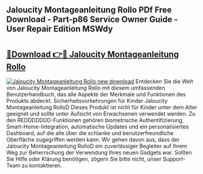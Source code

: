 ## Jaloucity Montageanleitung Rollo PDf Free Download - Part-p86 Service Owner Guide - User Repair Edition MSWdy

# <h2><a href="http://df6xyq.blite.top/?on=Jaloucity+Montageanleitung+Rollo">🔗Download 👉🔴 Jaloucity Montageanleitung Rollo</a></h2>

[![Jaloucity Montageanleitung Rollo new download](https://i.imgur.com/lujVjoI.png)](http://df6xyq.blite.top/?on=Jaloucity+Montageanleitung+Rollo)
Entdecken Sie die Welt von Jaloucity Montageanleitung Rollo mit diesem umfassenden Benutzerhandbuch, das alle Aspekte der Merkmale und Funktionen des Produkts abdeckt. Sicherheitsvorkehrungen für Kinder Jaloucity Montageanleitung RolloD Dieses Produkt ist nicht für Kinder unter dem Alter geeignet und sollte unter Aufsicht von Erwachsenen verwendet werden. Zu den REDDDDDDD-Funktionen gehören biometrische Authentifizierung, Smart-Home-Integration, automatische Updates und ein personalisiertes Dashboard, auf die alle über die schlanke und benutzerfreundliche Oberfläche zugegriffen werden kann. Wir gehen davon aus, dass der Jaloucity Montageanleitung RolloD ein zuverlässiger Begleiter auf Ihrem Weg zur Beherrschung der Verwendung Ihres neuen Gadgets war. Sollten Sie Hilfe oder Klärung benötigen, zögern Sie bitte nicht, unser Support-Team zu kontaktieren.
